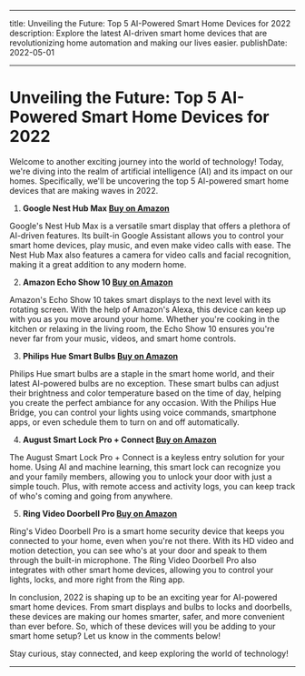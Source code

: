  ---
title: Unveiling the Future: Top 5 AI-Powered Smart Home Devices for 2022
description: Explore the latest AI-driven smart home devices that are revolutionizing home automation and making our lives easier.
publishDate: 2022-05-01

---

Unveiling the Future: Top 5 AI-Powered Smart Home Devices for 2022
===================================================================

Welcome to another exciting journey into the world of technology! Today, we're diving into the realm of artificial intelligence (AI) and its impact on our homes. Specifically, we'll be uncovering the top 5 AI-powered smart home devices that are making waves in 2022.

1. **Google Nest Hub Max [Buy on Amazon](https://amzn.to/3N1k880)**

Google's Nest Hub Max is a versatile smart display that offers a plethora of AI-driven features. Its built-in Google Assistant allows you to control your smart home devices, play music, and even make video calls with ease. The Nest Hub Max also features a camera for video calls and facial recognition, making it a great addition to any modern home.

2. **Amazon Echo Show 10 [Buy on Amazon](https://amzn.to/3N1pR9s)**

Amazon's Echo Show 10 takes smart displays to the next level with its rotating screen. With the help of Amazon's Alexa, this device can keep up with you as you move around your home. Whether you're cooking in the kitchen or relaxing in the living room, the Echo Show 10 ensures you're never far from your music, videos, and smart home controls.

3. **Philips Hue Smart Bulbs [Buy on Amazon](https://amzn.to/3N1qbIW)**

Philips Hue smart bulbs are a staple in the smart home world, and their latest AI-powered bulbs are no exception. These smart bulbs can adjust their brightness and color temperature based on the time of day, helping you create the perfect ambiance for any occasion. With the Philips Hue Bridge, you can control your lights using voice commands, smartphone apps, or even schedule them to turn on and off automatically.

4. **August Smart Lock Pro + Connect [Buy on Amazon](https://amzn.to/3N1r3Kz)**

The August Smart Lock Pro + Connect is a keyless entry solution for your home. Using AI and machine learning, this smart lock can recognize you and your family members, allowing you to unlock your door with just a simple touch. Plus, with remote access and activity logs, you can keep track of who's coming and going from anywhere.

5. **Ring Video Doorbell Pro [Buy on Amazon](https://amzn.to/3N1t5nN)**

Ring's Video Doorbell Pro is a smart home security device that keeps you connected to your home, even when you're not there. With its HD video and motion detection, you can see who's at your door and speak to them through the built-in microphone. The Ring Video Doorbell Pro also integrates with other smart home devices, allowing you to control your lights, locks, and more right from the Ring app.

In conclusion, 2022 is shaping up to be an exciting year for AI-powered smart home devices. From smart displays and bulbs to locks and doorbells, these devices are making our homes smarter, safer, and more convenient than ever before. So, which of these devices will you be adding to your smart home setup? Let us know in the comments below!

Stay curious, stay connected, and keep exploring the world of technology!

---
